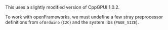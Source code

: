 This uses a slightly modified version of CppGPUI 1.0.2.

To work with openFrameworks, we must undefine a few stray preprocessor definitions from `ofArduino` (`I2C`) and the system libs (`PAGE_SIZE`).
